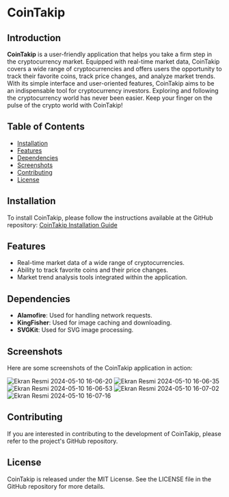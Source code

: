 # CoinTakip

## Introduction
**CoinTakip** is a user-friendly application that helps you take a firm step in the cryptocurrency market. Equipped with real-time market data, CoinTakip covers a wide range of cryptocurrencies and offers users the opportunity to track their favorite coins, track price changes, and analyze market trends. With its simple interface and user-oriented features, CoinTakip aims to be an indispensable tool for cryptocurrency investors. Exploring and following the cryptocurrency world has never been easier. Keep your finger on the pulse of the crypto world with CoinTakip!

## Table of Contents
- [Installation](#installation)
- [Features](#features)
- [Dependencies](#dependencies)
- [Screenshots](#screenshots)
- [Contributing](#contributing)
- [License](#license)

## Installation
To install CoinTakip, please follow the instructions available at the GitHub repository:
[CoinTakip Installation Guide](https://github.com/yunusdvp/CoinApp/tree/main)

## Features
- Real-time market data of a wide range of cryptocurrencies.
- Ability to track favorite coins and their price changes.
- Market trend analysis tools integrated within the application.

## Dependencies
- **Alamofire**: Used for handling network requests.
- **KingFisher**: Used for image caching and downloading.
- **SVGKit**: Used for SVG image processing.

## Screenshots
Here are some screenshots of the CoinTakip application in action:

![Ekran Resmi 2024-05-10 16-06-20](https://i.ibb.co/cgBR0BK/Ekran-Resmi-2024-05-10-16-06-20.png)
![Ekran Resmi 2024-05-10 16-06-35](https://i.ibb.co/4fh4N5z/Ekran-Resmi-2024-05-10-16-06-35.png)
![Ekran Resmi 2024-05-10 16-06-53](https://i.ibb.co/gWYyYJG/Ekran-Resmi-2024-05-10-16-06-53.png)
![Ekran Resmi 2024-05-10 16-07-02](https://i.ibb.co/nw3pWtd/Ekran-Resmi-2024-05-10-16-07-02.png)
![Ekran Resmi 2024-05-10 16-07-16](https://i.ibb.co/DfxMK3d/Ekran-Resmi-2024-05-10-16-07-16.png)





## Contributing
If you are interested in contributing to the development of CoinTakip, please refer to the project's GitHub repository.

## License
CoinTakip is released under the MIT License. See the LICENSE file in the GitHub repository for more details.

